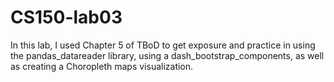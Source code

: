 # CS150-lab03
In this lab, I used Chapter 5 of TBoD to get exposure and practice in using the pandas_datareader library, using a dash_bootstrap_components, as well as creating a Choropleth maps visualization.
